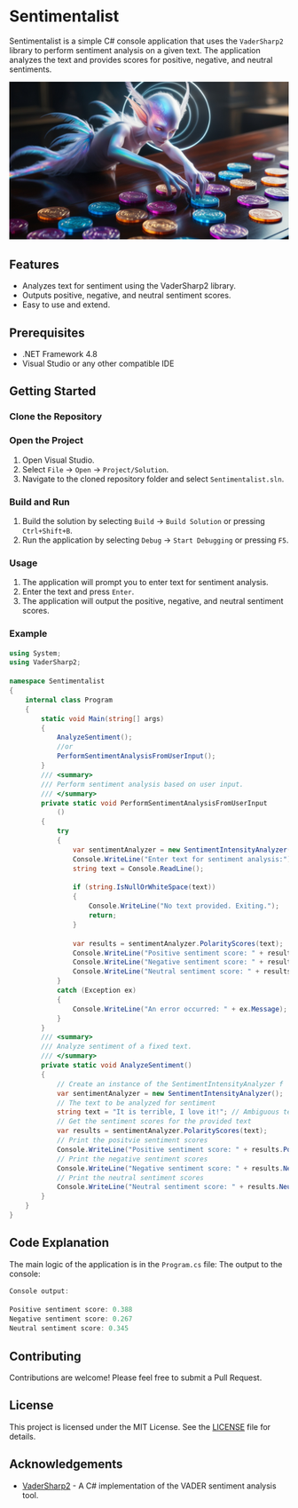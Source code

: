 # Sentimentalist

Sentimentalist is a simple C# console application that uses the `VaderSharp2` library to perform sentiment analysis on a given text. The application analyzes the text and provides scores for positive, negative, and neutral sentiments.

![NER](NER.jpg)

## Features

- Analyzes text for sentiment using the VaderSharp2 library.
- Outputs positive, negative, and neutral sentiment scores.
- Easy to use and extend.

## Prerequisites

- .NET Framework 4.8
- Visual Studio or any other compatible IDE

## Getting Started

### Clone the Repository

### Open the Project

1. Open Visual Studio.
2. Select `File` -> `Open` -> `Project/Solution`.
3. Navigate to the cloned repository folder and select `Sentimentalist.sln`.

### Build and Run

1. Build the solution by selecting `Build` -> `Build Solution` or pressing `Ctrl+Shift+B`.
2. Run the application by selecting `Debug` -> `Start Debugging` or pressing `F5`.

### Usage

1. The application will prompt you to enter text for sentiment analysis.
2. Enter the text and press `Enter`.
3. The application will output the positive, negative, and neutral sentiment scores.

### Example
```csharp
using System;
using VaderSharp2;

namespace Sentimentalist
{
    internal class Program
    {
        static void Main(string[] args)
        {
            AnalyzeSentiment();
            //or
            PerformSentimentAnalysisFromUserInput();
        }
        /// <summary>
        /// Perform sentiment analysis based on user input.
        /// </summary>
        private static void PerformSentimentAnalysisFromUserInput
            ()
        {
            try
            {
                var sentimentAnalyzer = new SentimentIntensityAnalyzer();
                Console.WriteLine("Enter text for sentiment analysis:");
                string text = Console.ReadLine();

                if (string.IsNullOrWhiteSpace(text))
                {
                    Console.WriteLine("No text provided. Exiting.");
                    return;
                }

                var results = sentimentAnalyzer.PolarityScores(text);
                Console.WriteLine("Positive sentiment score: " + results.Positive);
                Console.WriteLine("Negative sentiment score: " + results.Negative);
                Console.WriteLine("Neutral sentiment score: " + results.Neutral);
            }
            catch (Exception ex)
            {
                Console.WriteLine("An error occurred: " + ex.Message);
            }
        }
        /// <summary>
        /// Analyze sentiment of a fixed text.
        /// </summary>
        private static void AnalyzeSentiment()
        {
            // Create an instance of the SentimentIntensityAnalyzer f
            var sentimentAnalyzer = new SentimentIntensityAnalyzer();
            // The text to be analyzed for sentiment
            string text = "It is terrible, I love it!"; // Ambiguous text
            // Get the sentiment scores for the provided text
            var results = sentimentAnalyzer.PolarityScores(text);
            // Print the positvie sentiment scores
            Console.WriteLine("Positive sentiment score: " + results.Positive);
            // Print the negative sentiment scores
            Console.WriteLine("Negative sentiment score: " + results.Negative);
            // Print the neutral sentiment scores
            Console.WriteLine("Neutral sentiment score: " + results.Neutral);
        }
    }
}
```

## Code Explanation

The main logic of the application is in the `Program.cs` file:
The output to the console:

```csharp
Console output:  

Positive sentiment score: 0.388
Negative sentiment score: 0.267
Neutral sentiment score: 0.345
```
	
## Contributing

Contributions are welcome! Please feel free to submit a Pull Request.

## License

This project is licensed under the MIT License. See the [LICENSE](LICENSE) file for details.

## Acknowledgements

- [VaderSharp2](https://github.com/codingupastorm/vadersharp) - A C# implementation of the VADER sentiment analysis tool.
